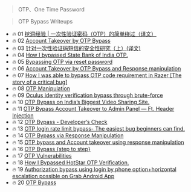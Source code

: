 > OTP、One Time Password

> OTP Bypass Writeups

- 🔥 01 [挖洞经验 | 一次性验证密码（OTP）的简单绕过（译文）](https://www.freebuf.com/vuls/234844.html)
- 🔥 02 [Account Takeover by OTP Bypass](https://medium.com/techiepedia/account-takeover-by-otp-bypass-7e6d1b2eb3a3)
- 🔥 03 [针对一次性验证码短信的安全性研究（上）(译文)](https://www.anquanke.com/post/id/238872)
- 🔥 04 [How I bypassed State Bank of India OTP.](https://medium.com/hackernoon/how-i-bypassed-state-bank-of-india-otp-f145469a9f1d)
- 🔥 05 [Bypassing OTP via reset password](https://infosecwriteups.com/bypassing-otp-via-reset-password-f004a29020c)
- 🔥 06 [Account Takeover by OTP Bypass and Response manipulation](https://bugreader.com/social/write-ups-general-account-takeover-by-otp-bypass-and-response-manipulation-100962)
- 🔥 07 [How I was able to bypass OTP code requirement in Razer [The story of a critical bug]](https://infosecwriteups.com/how-i-was-able-to-bypass-otp-token-requirement-in-razer-the-story-of-a-critical-bug-fc63a94ad572)
- 🔥 08 [OTP Manipulation](https://kishanchoudhary.com/OTP/otp_manipulation.html)
- 🔥 09 [Oculus identity verification bypass through brute-force](https://medium.com/@karthiksoft007/oculus-identity-verification-bypass-through-brute-force-dbd0c0d3c37e)
- 🔥 10 [OTP Bypass on India’s Biggest Video Sharing Site.](https://infosecwriteups.com/otp-bypass-on-indias-biggest-video-sharing-site-e94587c1aa89)
- 🔥 11 [OTP Bypass Account Takeover to Admin Panel — Ft. Header Injection](https://logicbomb.medium.com/otp-bypass-account-takeover-to-admin-panel-ft-header-injection-16f2982a0136)
- 🔥 12 [OTP Bypass - Developer’s Check](https://shahjerry33.medium.com/otp-bypass-developers-check-5786885d55c6)
- 🔥 13 [OTP login rate limit bypass- The easiest bug beginners can find.](https://infosecwriteups.com/otp-login-rate-limit-bypass-the-easiest-bug-beginners-could-find-638681bed95e)
- 🔥 14 [OTP Bypass via Response Manipulation](https://infosecwriteups.com/otp-bypass-via-response-manipulation-d5af09039fdf)
- 🔥 15 [OTP bypass and Account takeover using response manipulation](https://infosecwriteups.com/otp-bypass-and-account-takeover-using-response-manipulation-685ad4e1ea76)
- 🔥 16 [OTP Bypass {step to step}](https://technicalsurendra.medium.com/otp-bypass-step-to-step-c81f1a6a40f5)
- 🔥 17 [OTP Vulnerabilities](https://54m4ri74n.medium.com/otp-vulnerabilities-604d139c1f61)
- 🔥 18 [How I Bypassed HotStar OTP Verification.](https://medium.com/@amalthamban/how-i-bypassed-hotstar-otp-verification-a478e4951989)
- 🔥 19 [Authorization bypass using login by phone option+horizontal escalation possible on Grab Android App](https://hackerone.com/reports/205000)
- 🔥 20 [OTP Bypass](https://kathan19.gitbook.io/howtohunt/authentication-bypass/otp_bypass)
